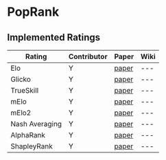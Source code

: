 # PopRank


## Implemented Ratings
| Rating | Contributor | Paper | Wiki
|---|---|---|---|
| Elo |  Y | [paper](ref)|---|
| Glicko |  Y | [paper](ref)|---|
| TrueSkill |  Y | [paper](ref)|---|
| mElo |  Y | [paper](ref)|---|
| mElo2 |  Y | [paper](ref)|---|
| Nash Averaging |  Y | [paper](ref)|---|
| AlphaRank |  Y | [paper](ref)|---|
| ShapleyRank |  Y | [paper](ref)|---|
